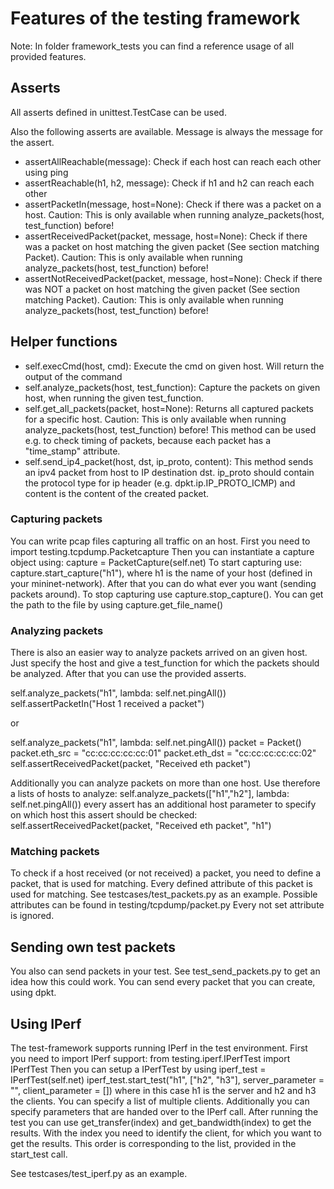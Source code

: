 # Features of the testing framework

Note: In folder framework_tests you can find a reference usage of all provided features.

## Asserts
All asserts defined in unittest.TestCase can be used.

Also the following asserts are available. Message is always the message for the assert.

* assertAllReachable(message): Check if each host can reach each other using ping
* assertReachable(h1, h2, message): Check if h1 and h2 can reach each other
* assertPacketIn(message, host=None): Check if there was a packet on a host. Caution: This is only available when running 
analyze_packets(host, test_function) before!
* assertReceivedPacket(packet, message, host=None): Check if there was a packet on host matching the given packet (See section matching Packet).
Caution: This is only available when running analyze_packets(host, test_function) before!
* assertNotReceivedPacket(packet, message, host=None): Check if there was NOT a packet on host matching the given packet (See section matching Packet).
Caution: This is only available when running analyze_packets(host, test_function) before!

## Helper functions

* self.execCmd(host, cmd): Execute the cmd on given host. Will return the output of the command
* self.analyze_packets(host, test_function): Capture the packets on given host, when running the given test_function.
* self.get_all_packets(packet, host=None): Returns all captured packets for a specific host.
Caution: This is only available when running analyze_packets(host, test_function) before!
This method can be used e.g. to check timing of packets, because each packet has a "time_stamp" attribute.
* self.send_ip4_packet(host, dst, ip_proto, content): This method sends an ipv4 packet from host to IP destination dst.
ip_proto should contain the protocol type for ip header (e.g. dpkt.ip.IP_PROTO_ICMP) and content
is the content of the created packet.

### Capturing packets

You can write pcap files capturing all traffic on an host. First you need to import testing.tcpdump.Packetcapture
Then you can instantiate a capture object using: capture = PacketCapture(self.net)
To start capturing use: capture.start_capture("h1"), where h1 is the name of your host (defined in your mininet-network).
After that you can do what ever you want (sending packets around). To stop capturing use capture.stop_capture().
You can get the path to the file by using capture.get_file_name()

### Analyzing packets

There is also an easier way to analyze packets arrived on an given host. Just specify the host and give a test_function
for which the packets should be analyzed. After that you can use the provided asserts.

self.analyze_packets("h1", lambda: self.net.pingAll())
self.assertPacketIn("Host 1 received a packet")

or

self.analyze_packets("h1", lambda: self.net.pingAll())
packet = Packet()
packet.eth_src = "cc:cc:cc:cc:cc:01"
packet.eth_dst = "cc:cc:cc:cc:cc:02"
self.assertReceivedPacket(packet, "Received eth packet")

Additionally you can analyze packets on more than one host. Use therefore a lists of hosts to analyze:
self.analyze_packets(["h1","h2"], lambda: self.net.pingAll())
every assert has an additional host parameter to specify on which host this assert should be checked:
self.assertReceivedPacket(packet, "Received eth packet", "h1")

### Matching packets

To check if a host received (or not received) a packet, you need to define a packet, that is used for matching. Every
defined attribute of this packet is used for matching. See testcases/test_packets.py as an example.
Possible attributes can be found in testing/tcpdump/packet.py Every not set attribute is ignored.

## Sending own test packets
You also can send packets in your test. See test_send_packets.py to get an idea how this could work. You can send
every packet that you can create, using dpkt.

## Using IPerf
The test-framework supports running IPerf in the test environment. First you need to import IPerf support:
from testing.iperf.IPerfTest import IPerfTest
Then you can setup a IPerfTest by using
iperf_test = IPerfTest(self.net)
iperf_test.start_test("h1", ["h2", "h3"], server_parameter = "", client_parameter = [])
where in this case h1 is the server and h2 and h3 the clients. You can specify a list of multiple clients.
Additionally you can specify parameters that are handed over to the IPerf call. After running the test you can use
get_transfer(index) and get_bandwidth(index) to get the results. With the index you need to identify the client,
for which you want to get the results. This order is corresponding to the list, provided in the start_test call.

See testcases/test_iperf.py as an example.